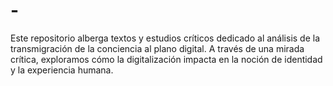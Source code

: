 # -
Este repositorio alberga textos y estudios críticos dedicado al análisis de la transmigración de la conciencia al plano digital. A través de una mirada crítica, exploramos cómo la digitalización impacta en la noción de identidad y la experiencia humana.
